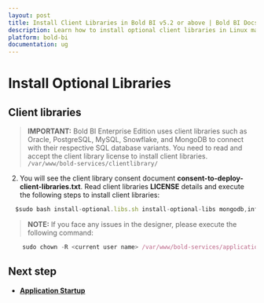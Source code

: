 ```yaml
---
layout: post
title: Install Client Libraries in Bold BI v5.2 or above | Bold BI Docs
description: Learn how to install optional client libraries in Linux machine to connect with respective SQL database for the variants of Embedded Bold BI v5.2 or above.
platform: bold-bi
documentation: ug
---
```


# Install Optional Libraries

## Client libraries

> **IMPORTANT:** Bold BI Enterprise Edition uses client libraries such as Oracle, PostgreSQL, MySQL, Snowflake, and MongoDB to connect with their respective SQL database variants. You need to read and accept the client library license to install client libraries. 
 `/var/www/bold-services/clientlibrary/`

2. You will see the client library consent document <b>consent-to-deploy-client-libraries.txt</b>. Read client libraries <b>LICENSE</b> details and execute the following steps to install client libraries:

  ~~~js
    $sudo bash install-optional.libs.sh install-optional-libs mongodb,influxdb,snowflake,mysql,oracle,google,clickhouse
  ~~~

 > **NOTE:** If you face any issues in the designer, please execute the following command: </br>
~~~js
    sudo chown -R <current user name> /var/www/bold-services/application/bi/dataservice
  ~~~

## Next step

* [**Application Startup**](/application-startup/)
